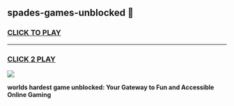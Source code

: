 
## spades-games-unblocked 👋
<h3>
<a href="https://premium.freeplayer.one?title=spades-games-unblocked&ref=14F">CLICK TO PLAY</a></h3>
<hr>

<h3>
<a href="https://premium.freeplayer.one?title=spades-games-unblocked&ref=14F">CLICK 2 PLAY</a>
  
</h3>

<a href="https://premium.freeplayer.one?title=spades-games-unblocked&ref=12F/"><img src="https://clearcache.store/games.png"></a>


**worlds hardest game unblocked: Your Gateway to Fun and Accessible Online Gaming**
